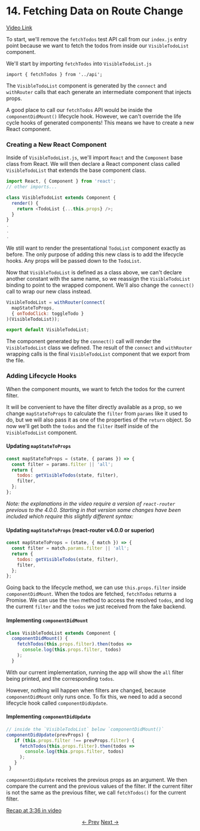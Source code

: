 # 14. Fetching Data on Route Change
[Video Link](https://egghead.io/lessons/javascript-redux-fetching-data-on-route-change)

To start, we'll remove the `fetchTodos` test API call from our `index.js` entry point because we want to fetch the todos from inside our `VisibleTodoList` component.

We'll start by importing `fetchTodos` into `VisibleTodoList.js`

`import { fetchTodos } from '../api';`


The `VisibleTodoList` component is generated by the `connect` and `withRouter` calls that each generate an intermediate component that injects props.

A good place to call our `fetchTodos` API would be inside the `componentDidMount()` lifecycle hook. However, we can't override the life cycle hooks of generated components! This means we have to create a new React component.

### Creating a New React Component

Inside of `VisibleTodoList.js`, we'll import `React` and the `Component` base class from React. We will then declare a React component class called `VisibleTodoList` that extends the base component class.

```javascript
import React, { Component } from 'react';
// other imports...

class VisibleTodoList extends Component {
  render() {
    return <TodoList {...this.props} />;
  }
}
.
.
.
```

We still want to render the presentational `TodoList` component exactly as before. The only purpose of adding this new class is to add the lifecycle hooks. Any props will be passed down to the `TodoList`.

Now that `VisibleTodoList` is defined as a class above, we can't declare another constant with the same name, so we reassign the `VisibleTodoList` binding to point to the wrapped component. We'll also change the `connect()` call to wrap our new class instead.

```javascript
VisibleTodoList = withRouter(connect(
  mapStateToProps,
  { onTodoClick: toggleTodo }
)(VisibleTodoList));

export default VisibleTodoList;
```

The component generated by the `connect()` call will render the `VisibleTodoList` class we defined. The result of the `connect` and `withRouter` wrapping calls is the final `VisibleTodoList` component that we export from the file.

### Adding Lifecycle Hooks

When the component mounts, we want to fetch the todos for the current filter.

It will be convenient to have the filter directly available as a prop, so we change `mapStateToProps` to calculate the `filter` from `params` like it used to do, but we will also pass it as one of the properties of the `return` object. So now we'll get both the `todos` and the `filter` itself inside of the `VisibleTodoList` component.

#### Updating `mapStateToProps`
```javascript
const mapStateToProps = (state, { params }) => {
  const filter = params.filter || 'all';
  return {
    todos: getVisibleTodos(state, filter),
    filter,
  };
};
```

_Note: the explanations in the video require a version of `react-router` previous to the 4.0.0. Starting in that version some changes have been included which require this slightly different syntax:_

#### Updating `mapStateToProps` (react-router v4.0.0 or superior)
```javascript
const mapStateToProps = (state, { match }) => {
  const filter = match.params.filter || 'all';
  return {
    todos: getVisibleTodos(state, filter),
    filter,
  };
};
```

Going back to the lifecycle method, we can use `this.props.filter` inside `componentDidMount`. When the todos are fetched, `fetchTodos` returns a Promise. We can use the `then` method to access the resolved `todos`, and log the current `filter` and the `todos` we just received from the fake backend.

#### Implementing `componentDidMount`
```javascript
class VisibleTodoList extends Component {
  componentDidMount() {
    fetchTodos(this.props.filter).then(todos =>
      console.log(this.props.filter, todos)
    );
  }
```


With our current implementation, running the app will show the `all` filter being printed, and the corresponding `todos`.

However, nothing will happen when filters are changed, because `componentDidMount` only runs once. To fix this, we need to add a second lifecycle hook called `componentDidUpdate`.

#### Implementing `componentDidUpdate`
```javascript
// inside the `VisibleTodoList` below `componentDidMount()`
componentDidUpdate(prevProps) {
   if (this.props.filter !== prevProps.filter) {
     fetchTodos(this.props.filter).then(todos =>
       console.log(this.props.filter, todos)
     );
   }
 }
```

`componentDidUpdate` receives the previous props as an argument. We then compare the current and the previous values of the filter. If the current filter is not the same as the previous filter, we call `fetchTodos()` for the current filter.

[Recap at 3:36 in video](https://egghead.io/lessons/javascript-redux-fetching-data-on-route-change)


<p align="center">
<a href="./13-Adding_a_Fake_Backend_to_the_Project.md"><- Prev</a>
<a href="./15-Dispatching_Actions_with_the_Fetched_Data.md">Next -></a>
</p>